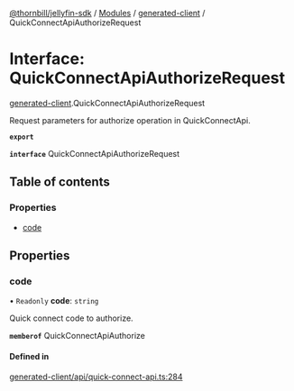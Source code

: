 [@thornbill/jellyfin-sdk](../README.md) / [Modules](../modules.md) / [generated-client](../modules/generated_client.md) / QuickConnectApiAuthorizeRequest

# Interface: QuickConnectApiAuthorizeRequest

[generated-client](../modules/generated_client.md).QuickConnectApiAuthorizeRequest

Request parameters for authorize operation in QuickConnectApi.

**`export`**

**`interface`** QuickConnectApiAuthorizeRequest

## Table of contents

### Properties

- [code](generated_client.QuickConnectApiAuthorizeRequest.md#code)

## Properties

### code

• `Readonly` **code**: `string`

Quick connect code to authorize.

**`memberof`** QuickConnectApiAuthorize

#### Defined in

[generated-client/api/quick-connect-api.ts:284](https://github.com/jellyfin/jellyfin-sdk-typescript/blob/7402732/src/generated-client/api/quick-connect-api.ts#L284)
